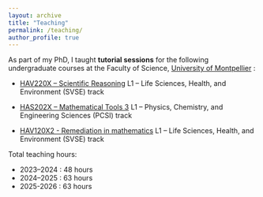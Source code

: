 ```yaml
---
layout: archive
title: "Teaching"
permalink: /teaching/
author_profile: true
---
```


As part of my PhD, I taught **tutorial sessions** for the following undergraduate courses at the Faculty of Science, [University of Montpellier](https://www.umontpellier.fr/en/) :

- [HAV220X – Scientific Reasoning](https://formations-en.umontpellier.fr/fr/formations/licence-XA/l1-portail-sciences-de-la-vie-sante-environnement-svse-KNYLZM0G/l1-svse-pcav-KNYM5OKM/raisonnement-scientifique-KO8EMTHF.html) 
  L1 – Life Sciences, Health, and Environment (SVSE) track

- [HAS202X – Mathematical Tools 3](https://formations-en.umontpellier.fr/fr/formations/licence-XA/l1-portail-physique-chimie-sciences-de-l-ingenieur-pcsi-KNYLA3DV/l1-pcsi-KNYLVTBJ/choix-profils-KO8E4WJC/profil-eea-KO8E4XLA/outils-mathematiques-3-KO8E2X83.html) 
  L1 – Physics, Chemistry, and Engineering Sciences (PCSI) track

- [HAV120X2 - Remediation in mathematics](https://formations-en.umontpellier.fr/fr/formations/licence-XA/l1-portail-mathematiques-et-ses-applications-KNYL57V4/l1-mathematiques-et-ses-applications-LEO1YPFM/l1-maths-mineure-physique-KNYL6DOC/l1-mineure-phy-choix-1-LEO2O8WI/remediation-en-mathematiques-LEO2MV3J.html)
  L1 – Life Sciences, Health, and Environment (SVSE) track
  

Total teaching hours:  
- 2023–2024 : 48 hours  
- 2024–2025 : 63 hours
- 2025-2026 : 63 hours

